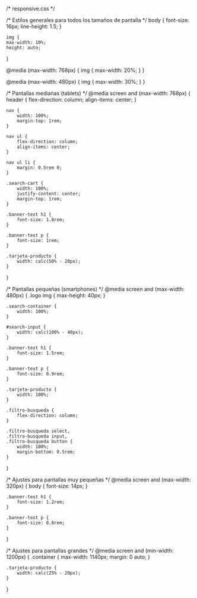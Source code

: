 /* responsive.css */

/* Estilos generales para todos los tamaños de pantalla */
body {
    font-size: 16px;
    line-height: 1.5;
}

    img {
    max-width: 10%;
    height: auto;
}

@media (max-width: 768px) {
    img {
        max-width: 20%;
    }
}

@media (max-width: 480px) {
    img {
        max-width: 30%;
    }
}


/* Pantallas medianas (tablets) */
@media screen and (max-width: 768px) {
    header {
        flex-direction: column;
        align-items: center;
    }

    nav {
        width: 100%;
        margin-top: 1rem;
    }

    nav ul {
        flex-direction: column;
        align-items: center;
    }

    nav ul li {
        margin: 0.5rem 0;
    }

    .search-cart {
        width: 100%;
        justify-content: center;
        margin-top: 1rem;
    }

    .banner-text h1 {
        font-size: 1.8rem;
    }

    .banner-text p {
        font-size: 1rem;
    }

    .tarjeta-producto {
        width: calc(50% - 20px);
    }
}

/* Pantallas pequeñas (smartphones) */
@media screen and (max-width: 480px) {
    .logo img {
        max-height: 40px;
    }

    .search-container {
        width: 100%;
    }

    #search-input {
        width: calc(100% - 40px);
    }

    .banner-text h1 {
        font-size: 1.5rem;
    }

    .banner-text p {
        font-size: 0.9rem;
    }

    .tarjeta-producto {
        width: 100%;
    }

    .filtro-busqueda {
        flex-direction: column;
    }

    .filtro-busqueda select,
    .filtro-busqueda input,
    .filtro-busqueda button {
        width: 100%;
        margin-bottom: 0.5rem;
    }
}

/* Ajustes para pantallas muy pequeñas */
@media screen and (max-width: 320px) {
    body {
        font-size: 14px;
    }

    .banner-text h1 {
        font-size: 1.2rem;
    }

    .banner-text p {
        font-size: 0.8rem;
    }
}

/* Ajustes para pantallas grandes */
@media screen and (min-width: 1200px) {
    .container {
        max-width: 1140px;
        margin: 0 auto;
    }

    .tarjeta-producto {
        width: calc(25% - 20px);
    }
}

